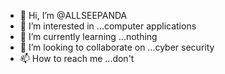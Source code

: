 - 👋 Hi, I’m @ALLSEEPANDA
- 👀 I’m interested in ...computer applications
- 🌱 I’m currently learning ...nothing
- 💞️ I’m looking to collaborate on ...cyber security
- 📫 How to reach me ...don't

<!---
ALLSEEPANDA/ALLSEEPANDA is a ✨ special ✨ repository because its `README.md` (this file) appears on your GitHub profile.
You can click the Preview link to take a look at your changes.
--->
